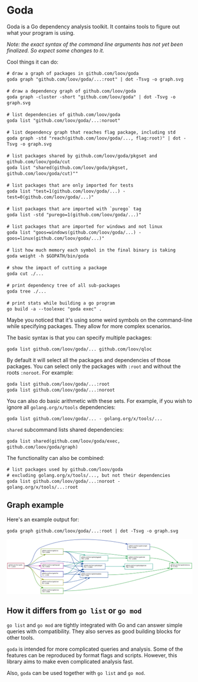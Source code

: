 # Goda

Goda is a Go dependency analysis toolkit. It contains tools to figure out what your program is using.

_Note: the exact syntax of the command line arguments has not yet been finalized. So expect some changes to it._

Cool things it can do:

```
# draw a graph of packages in github.com/loov/goda
goda graph "github.com/loov/goda/...:root" | dot -Tsvg -o graph.svg

# draw a dependency graph of github.com/loov/goda
goda graph -cluster -short "github.com/loov/goda" | dot -Tsvg -o graph.svg

# list dependencies of github.com/loov/goda
goda list "github.com/loov/goda/...:noroot"

# list dependency graph that reaches flag package, including std
goda graph -std "reach(github.com/loov/goda/..., flag:root)" | dot -Tsvg -o graph.svg

# list packages shared by github.com/loov/goda/pkgset and github.com/loov/goda/cut
goda list "shared(github.com/loov/goda/pkgset, github.com/loov/goda/cut)""

# list packages that are only imported for tests
goda list "test=1(github.com/loov/goda/...) - test=0(github.com/loov/goda/...)"

# list packages that are imported with `purego` tag
goda list -std "purego=1(github.com/loov/goda/...)"

# list packages that are imported for windows and not linux
goda list "goos=windows(github.com/loov/goda/...) - goos=linux(github.com/loov/goda/...)"

# list how much memory each symbol in the final binary is taking
goda weight -h $GOPATH/bin/goda

# show the impact of cutting a package
goda cut ./...

# print dependency tree of all sub-packages
goda tree ./...

# print stats while building a go program
go build -a --toolexec "goda exec" .
```

Maybe you noticed that it's using some weird symbols on the command-line while specifying packages. They allow for more complex scenarios.

The basic syntax is that you can specify multiple packages:

```
goda list github.com/loov/goda/... github.com/loov/qloc
```

By default it will select all the packages and dependencies of those packages. You can select only the packages with `:root` and without the roots `:noroot`. For example:

```
goda list github.com/loov/goda/...:root
goda list github.com/loov/goda/...:noroot
```

You can also do basic arithmetic with these sets. For example, if you wish to ignore all `golang.org/x/tools` dependencies:

```
goda list github.com/loov/goda/... - golang.org/x/tools/...
```

`shared` subcommand lists shared dependencies:

```
goda list shared(github.com/loov/goda/exec, github.com/loov/goda/graph)
```

The functionality can also be combined:

```
# list packages used by github.com/loov/goda
# excluding golang.org/x/tools/..., but not their dependencies
goda list github.com/loov/goda/...:noroot - golang.org/x/tools/...:root
```

## Graph example

Here's an example output for:

```
goda graph github.com/loov/goda/...:root | dot -Tsvg -o graph.svg
```

![github.com/loov/goda dependency graph](./graph.svg)

## How it differs from `go list` or `go mod`

`go list` and `go mod` are tightly integrated with Go and can answer simple queries with compatibility. They also serves as good building blocks for other tools.

`goda` is intended for more complicated queries and analysis. Some of the features can be reproduced by format flags and scripts. However, this library aims to make even complicated analysis fast.

Also, `goda` can be used together with `go list` and `go mod`.

